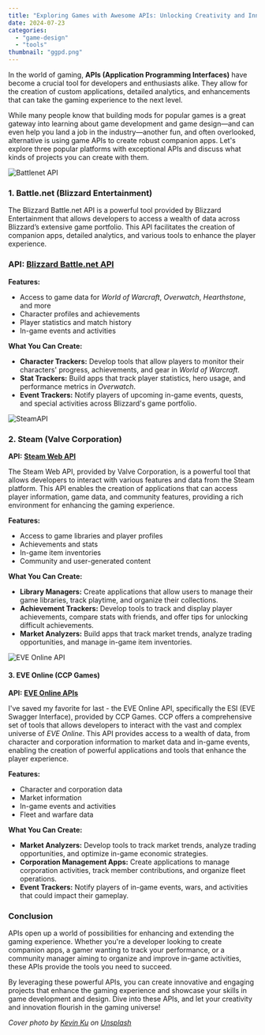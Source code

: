 ```yaml
---
title: "Exploring Games with Awesome APIs: Unlocking Creativity and Innovation"
date: 2024-07-23
categories: 
  - "game-design"
  - "tools"
thumbnail: "ggpd.png"
---
```


In the world of gaming, **APIs (Application Programming Interfaces)** have become a crucial tool for developers and enthusiasts alike. They allow for the creation of custom applications, detailed analytics, and enhancements that can take the gaming experience to the next level.

While many people know that building mods for popular games is a great gateway into learning about game development and game design—and can even help you land a job in the industry—another fun, and often overlooked, alternative is using game APIs to create robust companion apps. Let's explore three popular platforms with exceptional APIs and discuss what kinds of projects you can create with them.

![Battlenet API](images/Screenshot-2024-07-23-173016.png)

### 1\. Battle.net (Blizzard Entertainment)

The Blizzard Battle.net API is a powerful tool provided by Blizzard Entertainment that allows developers to access a wealth of data across Blizzard’s extensive game portfolio. This API facilitates the creation of companion apps, detailed analytics, and various tools to enhance the player experience.

### **API:** **[Blizzard Battle.net API](https://develop.battle.net)**

**Features:**

- Access to game data for _World of Warcraft_, _Overwatch_, _Hearthstone_, and more
- Character profiles and achievements
- Player statistics and match history
- In-game events and activities

**What You Can Create:**

- **Character Trackers:** Develop tools that allow players to monitor their characters' progress, achievements, and gear in _World of Warcraft_.
- **Stat Trackers:** Build apps that track player statistics, hero usage, and performance metrics in _Overwatch_.
- **Event Trackers:** Notify players of upcoming in-game events, quests, and special activities across Blizzard's game portfolio.

![SteamAPI](images/image_2024-07-24_115030958.png)

### 2\. Steam (Valve Corporation)

**API:** [**Steam Web API**](https://steamcommunity.com/dev)

The Steam Web API, provided by Valve Corporation, is a powerful tool that allows developers to interact with various features and data from the Steam platform. This API enables the creation of applications that can access player information, game data, and community features, providing a rich environment for enhancing the gaming experience.

**Features:**

- Access to game libraries and player profiles
- Achievements and stats
- In-game item inventories
- Community and user-generated content

**What You Can Create:**

- **Library Managers:** Create applications that allow users to manage their game libraries, track playtime, and organize their collections.
- **Achievement Trackers:** Develop tools to track and display player achievements, compare stats with friends, and offer tips for unlocking difficult achievements.
- **Market Analyzers:** Build apps that track market trends, analyze trading opportunities, and manage in-game item inventories.

![EVE Online API](images/Screenshot-2024-07-23-173043.png)

#### 3\. EVE Online (CCP Games)

**API:** [**EVE Online APIs**](https://developers.eveonline.com)

I've saved my favorite for last - the EVE Online API, specifically the ESI (EVE Swagger Interface), provided by CCP Games. CCP offers a comprehensive set of tools that allows developers to interact with the vast and complex universe of _EVE Online_. This API provides access to a wealth of data, from character and corporation information to market data and in-game events, enabling the creation of powerful applications and tools that enhance the player experience.

**Features:**

- Character and corporation data
- Market information
- In-game events and activities
- Fleet and warfare data

**What You Can Create:**

- **Market Analyzers:** Develop tools to track market trends, analyze trading opportunities, and optimize in-game economic strategies.
- **Corporation Management Apps:** Create applications to manage corporation activities, track member contributions, and organize fleet operations.
- **Event Trackers:** Notify players of in-game events, wars, and activities that could impact their gameplay.

### Conclusion

APIs open up a world of possibilities for enhancing and extending the gaming experience. Whether you're a developer looking to create companion apps, a gamer wanting to track your performance, or a community manager aiming to organize and improve in-game activities, these APIs provide the tools you need to succeed.

By leveraging these powerful APIs, you can create innovative and engaging projects that enhance the gaming experience and showcase your skills in game development and design. Dive into these APIs, and let your creativity and innovation flourish in the gaming universe!

_Cover photo by [Kevin Ku](https://unsplash.com/@ikukevk?utm_content=creditCopyText&utm_medium=referral&utm_source=unsplash) on [Unsplash](https://unsplash.com/photos/closeup-photo-of-eyeglasses-w7ZyuGYNpRQ?utm_content=creditCopyText&utm_medium=referral&utm_source=unsplash)_
